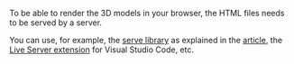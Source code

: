 To be able to render the 3D models in your browser, the HTML files needs to be served by a server.

You can use, for example, the [serve library](https://www.npmjs.com/package/serve) as explained in the [article](https://medium.com/swlh/how-to-render-your-3d-models-on-the-web-with-model-viewer-1c389a513855), the [Live Server extension](https://marketplace.visualstudio.com/items?itemName=ritwickdey.LiveServer) for Visual Studio Code, etc.